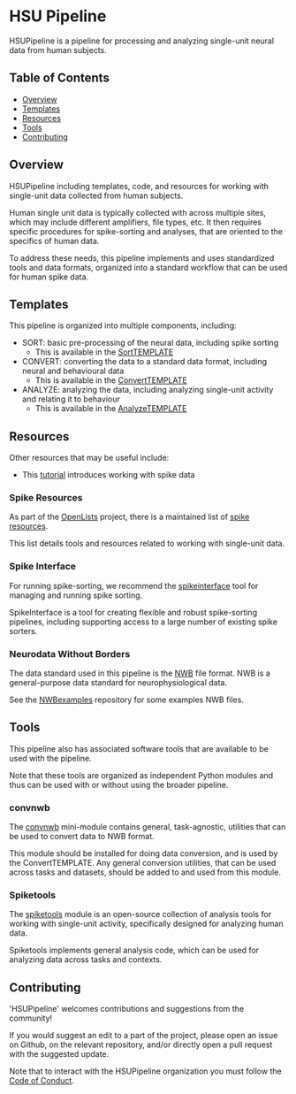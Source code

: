 # HSU Pipeline

HSUPipeline is a pipeline for processing and analyzing single-unit neural data from human subjects.

## Table of Contents

- [Overview](#overview)
- [Templates](#templates)
- [Resources](#resources)
- [Tools](#tools)
- [Contributing](#contributing)

## Overview

HSUPipeline including templates, code, and resources for
working with single-unit data collected from human subjects.

Human single unit data is typically collected with across multiple sites,
which may include different amplifiers, file types, etc.
It then requires specific procedures for spike-sorting and analyses, that
are oriented to the specifics of human data.

To address these needs, this pipeline implements and uses standardized tools and data
formats, organized into a standard workflow that can be used for human spike data.

## Templates

This pipeline is organized into multiple components, including:
- SORT: basic pre-processing of the neural data, including spike sorting
    - This is available in the [SortTEMPLATE](https://github.com/HSUPipeline/SortTEMPLATE)
- CONVERT: converting the data to a standard data format, including neural and behavioural data
    - This is available in the [ConvertTEMPLATE](https://github.com/HSUPipeline/ConvertTEMPLATE)
- ANALYZE: analyzing the data, including analyzing single-unit activity and relating it to behaviour
    - This is available in the [AnalyzeTEMPLATE](https://github.com/HSUPipeline/AnalyzeTEMPLATE)

## Resources

Other resources that may be useful include:
- This [tutorial](https://github.com/HSUPipeline/SpikeTutorial) introduces working with spike data

### Spike Resources

As part of the
[OpenLists](https://openlists.github.io/) project,
there is a maintained list of
[spike resources](https://github.com/openlists/SpikeResources).

This list details tools and resources related to working with single-unit data.

### Spike Interface

For running spike-sorting, we recommend the
[spikeinterface](https://github.com/SpikeInterface/spikeinterface)
tool for managing and running spike sorting.

SpikeInterface is a tool for creating flexible and robust
spike-sorting pipelines, including supporting access to a large
number of existing spike sorters.

### Neurodata Without Borders

The data standard used in this pipeline is the
[NWB](https://www.nwb.org/) file format.
NWB is a general-purpose data standard for neurophysiological data.

See the
[NWBexamples](https://github.com/HSUPipeline/NWBExamples)
repository for some examples NWB files.

## Tools

This pipeline also has associated software tools that are available to be used with the pipeline.

Note that these tools are organized as independent Python modules and thus can be used
with or without using the broader pipeline.

### convnwb

The [convnwb](https://github.com/HSUPipeline/convnwb)
mini-module contains general, task-agnostic, utilities that can be used to convert data to NWB format.

This module should be installed for doing data conversion, and is used by the ConvertTEMPLATE.
Any general conversion utilities, that can be used across tasks and datasets, should be added to and used from this module.

### Spiketools

The [spiketools](https://github.com/spiketools/spiketools)
module is an open-source collection of analysis tools for working with single-unit activity,
specifically designed for analyzing human data.

Spiketools implements general analysis code, which can be used for analyzing data across tasks and contexts.

## Contributing

'HSUPipeline' welcomes contributions and suggestions from the community!

If you would suggest an edit to a part of the project, please open an issue on Github, on the relevant repository,
and/or directly open a pull request with the suggested update.

Note that to interact with the HSUPipeline organization you must follow the
[Code of Conduct](https://github.com/HSUPipeline/Overview/blob/main/CODE_OF_CONDUCT.md).
